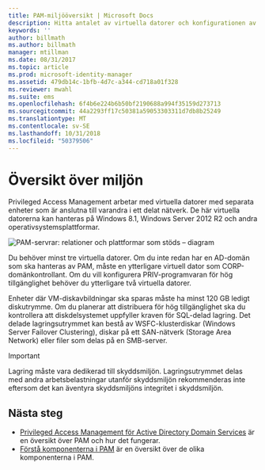 ```yaml
---
title: PAM-miljööversikt | Microsoft Docs
description: Hitta antalet av virtuella datorer och konfigurationen av virtuella datorer som krävs för att distribuera Privileged Access Management
keywords: ''
author: billmath
ms.author: billmath
manager: mtillman
ms.date: 08/31/2017
ms.topic: article
ms.prod: microsoft-identity-manager
ms.assetid: 479db14c-1bfb-4d7c-a344-cd718a01f328
ms.reviewer: mwahl
ms.suite: ems
ms.openlocfilehash: 6f4b6e224b6b50bf2190688a994f35159d273713
ms.sourcegitcommit: 44a2293ff17c50381a59053303311d7db8b25249
ms.translationtype: MT
ms.contentlocale: sv-SE
ms.lasthandoff: 10/31/2018
ms.locfileid: "50379506"
---
```

# <a name="environment-overview"></a>Översikt över miljön

Privileged Access Management arbetar med virtuella datorer med separata enheter som är anslutna till varandra i ett delat nätverk. De här virtuella datorerna kan hanteras på Windows 8.1, Windows Server 2012 R2 och andra operativsystemsplattformar.

![PAM-servrar: relationer och plattformar som stöds – diagram](media/pam-test-lab-architecture.png)

Du behöver minst tre virtuella datorer.  Om du inte redan har en AD-domän som ska hanteras av PAM, måste en ytterligare virtuell dator som CORP-domänkontrollant.  Om du vill konfigurera PRIV-programvaran för hög tillgänglighet behöver du ytterligare två virtuella datorer.

Enheter där VM-diskavbildningar ska sparas måste ha minst 120 GB ledigt diskutrymme.  Om du planerar att distribuera för hög tillgänglighet ska du kontrollera att diskdelsystemet uppfyller kraven för SQL-delad lagring.  Det delade lagringsutrymmet kan bestå av WSFC-klusterdiskar (Windows Server Failover Clustering), diskar på ett SAN-nätverk (Storage Area Network) eller filer som delas på en SMB-server.

> [!IMPORTANT]
> Lagring måste vara dedikerad till skyddsmiljön. Lagringsutrymmet delas med andra arbetsbelastningar utanför skyddsmiljön rekommenderas inte eftersom det kan äventyra skyddsmiljöns integritet i skyddsmiljön.

## <a name="next-steps"></a>Nästa steg

- [Privileged Access Management för Active Directory Domain Services](privileged-identity-management-for-active-directory-domain-services.md) är en översikt över PAM och hur det fungerar.
- [Förstå komponenterna i PAM](principles-of-operation.md) är en översikt över de olika komponenterna i PAM.
